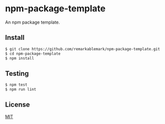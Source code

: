 # npm-package-template

An npm package template.

## Install

```sh
$ git clone https://github.com/remarkablemark/npm-package-template.git
$ cd npm-package-template
$ npm install
```

## Testing

```sh
$ npm test
$ npm run lint
```

## License

[MIT](https://github.com/remarkablemark/npm-package-template/blob/master/LICENSE)
